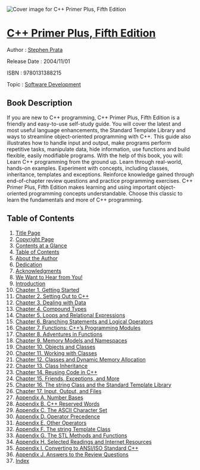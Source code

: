 ![Cover image for C++ Primer Plus, Fifth Edition](https://imgdetail.ebookreading.net/cover/cover/software_development/EB9780131388215.jpg)

[C++ Primer Plus, Fifth Edition](https://ebookreading.net/view/book/C%2B%2B+Primer+Plus%2C+Fifth+Edition-EB9780131388215_1.html "C++ Primer Plus, Fifth Edition")
====================================================================================================================

Author : [Stephen Prata](https://ebookreading.net/search/author/Stephen+Prata)

Release Date : 2004/11/01

ISBN : 9780131388215

Topic : [Software Development](https://ebookreading.net/search/category/software-development)

Book Description
-----------------

If you are new to C++ programming, C++ Primer Plus, Fifth Edition is a friendly and easy-to-use self-study guide. You will cover the latest and most useful language enhancements, the Standard Template Library and ways to streamline object-oriented programming with C++. This guide also illustrates how to handle input and output, make programs perform repetitive tasks, manipulate data, hide information, use functions and build flexible, easily modifiable programs. With the help of this book, you will:
Learn C++ programming from the ground up.
Learn through real-world, hands-on examples.
Experiment with concepts, including classes, inheritance, templates and exceptions.
Reinforce knowledge gained through end-of-chapter review questions and practice programming exercises.
C++ Primer Plus, Fifth Edition makes learning and using important object-oriented programming concepts understandable. Choose this classic to learn the fundamentals and more of C++ programming.
  
              
Table of Contents
-----------------

1. [Title Page](https://ebookreading.net/view/book/C%2B%2B+Primer+Plus%2C+Fifth+Edition-EB9780131388215_2.html)
1. [Copyright Page](https://ebookreading.net/view/book/C%2B%2B+Primer+Plus%2C+Fifth+Edition-EB9780131388215_3.html)
1. [Contents at a Glance](https://ebookreading.net/view/book/C%2B%2B+Primer+Plus%2C+Fifth+Edition-EB9780131388215_4.html)
1. [Table of Contents](https://ebookreading.net/view/book/C%2B%2B+Primer+Plus%2C+Fifth+Edition-EB9780131388215_5.html)
1. [About the Author](https://ebookreading.net/view/book/C%2B%2B+Primer+Plus%2C+Fifth+Edition-EB9780131388215_6.html)
1. [Dedication](https://ebookreading.net/view/book/C%2B%2B+Primer+Plus%2C+Fifth+Edition-EB9780131388215_7.html)
1. [Acknowledgments](https://ebookreading.net/view/book/C%2B%2B+Primer+Plus%2C+Fifth+Edition-EB9780131388215_8.html)
1. [We Want to Hear from You!](https://ebookreading.net/view/book/C%2B%2B+Primer+Plus%2C+Fifth+Edition-EB9780131388215_9.html)
1. [Introduction](https://ebookreading.net/view/book/C%2B%2B+Primer+Plus%2C+Fifth+Edition-EB9780131388215_10.html)
1. [Chapter 1. Getting Started](https://ebookreading.net/view/book/C%2B%2B+Primer+Plus%2C+Fifth+Edition-EB9780131388215_11.html)
1. [Chapter 2. Setting Out to C++](https://ebookreading.net/view/book/C%2B%2B+Primer+Plus%2C+Fifth+Edition-EB9780131388215_12.html)
1. [Chapter 3. Dealing with Data](https://ebookreading.net/view/book/C%2B%2B+Primer+Plus%2C+Fifth+Edition-EB9780131388215_13.html)
1. [Chapter 4. Compound Types](https://ebookreading.net/view/book/C%2B%2B+Primer+Plus%2C+Fifth+Edition-EB9780131388215_14.html)
1. [Chapter 5. Loops and Relational Expressions](https://ebookreading.net/view/book/C%2B%2B+Primer+Plus%2C+Fifth+Edition-EB9780131388215_15.html)
1. [Chapter 6. Branching Statements and Logical Operators](https://ebookreading.net/view/book/C%2B%2B+Primer+Plus%2C+Fifth+Edition-EB9780131388215_16.html)
1. [Chapter 7. Functions: C++’s Programming Modules](https://ebookreading.net/view/book/C%2B%2B+Primer+Plus%2C+Fifth+Edition-EB9780131388215_17.html)
1. [Chapter 8. Adventures in Functions](https://ebookreading.net/view/book/C%2B%2B+Primer+Plus%2C+Fifth+Edition-EB9780131388215_18.html)
1. [Chapter 9. Memory Models and Namespaces](https://ebookreading.net/view/book/C%2B%2B+Primer+Plus%2C+Fifth+Edition-EB9780131388215_19.html)
1. [Chapter 10. Objects and Classes](https://ebookreading.net/view/book/C%2B%2B+Primer+Plus%2C+Fifth+Edition-EB9780131388215_20.html)
1. [Chapter 11. Working with Classes](https://ebookreading.net/view/book/C%2B%2B+Primer+Plus%2C+Fifth+Edition-EB9780131388215_21.html)
1. [Chapter 12. Classes and Dynamic Memory Allocation](https://ebookreading.net/view/book/C%2B%2B+Primer+Plus%2C+Fifth+Edition-EB9780131388215_22.html)
1. [Chapter 13. Class Inheritance](https://ebookreading.net/view/book/C%2B%2B+Primer+Plus%2C+Fifth+Edition-EB9780131388215_23.html)
1. [Chapter 14. Reusing Code in C++](https://ebookreading.net/view/book/C%2B%2B+Primer+Plus%2C+Fifth+Edition-EB9780131388215_24.html)
1. [Chapter 15. Friends, Exceptions, and More](https://ebookreading.net/view/book/C%2B%2B+Primer+Plus%2C+Fifth+Edition-EB9780131388215_25.html)
1. [Chapter 16. The string Class and the Standard Template Library](https://ebookreading.net/view/book/C%2B%2B+Primer+Plus%2C+Fifth+Edition-EB9780131388215_26.html)
1. [Chapter 17. Input, Output, and Files](https://ebookreading.net/view/book/C%2B%2B+Primer+Plus%2C+Fifth+Edition-EB9780131388215_27.html)
1. [Appendix A. Number Bases](https://ebookreading.net/view/book/C%2B%2B+Primer+Plus%2C+Fifth+Edition-EB9780131388215_28.html)
1. [Appendix B. C++ Reserved Words](https://ebookreading.net/view/book/C%2B%2B+Primer+Plus%2C+Fifth+Edition-EB9780131388215_29.html)
1. [Appendix C. The ASCII Character Set](https://ebookreading.net/view/book/C%2B%2B+Primer+Plus%2C+Fifth+Edition-EB9780131388215_30.html)
1. [Appendix D. Operator Precedence](https://ebookreading.net/view/book/C%2B%2B+Primer+Plus%2C+Fifth+Edition-EB9780131388215_31.html)
1. [Appendix E. Other Operators](https://ebookreading.net/view/book/C%2B%2B+Primer+Plus%2C+Fifth+Edition-EB9780131388215_32.html)
1. [Appendix F. The string Template Class](https://ebookreading.net/view/book/C%2B%2B+Primer+Plus%2C+Fifth+Edition-EB9780131388215_33.html)
1. [Appendix G. The STL Methods and Functions](https://ebookreading.net/view/book/C%2B%2B+Primer+Plus%2C+Fifth+Edition-EB9780131388215_34.html)
1. [Appendix H. Selected Readings and Internet Resources](https://ebookreading.net/view/book/C%2B%2B+Primer+Plus%2C+Fifth+Edition-EB9780131388215_35.html)
1. [Appendix I. Converting to ANSI/ISO Standard C++](https://ebookreading.net/view/book/C%2B%2B+Primer+Plus%2C+Fifth+Edition-EB9780131388215_36.html)
1. [Appendix J. Answers to the Review Questions](https://ebookreading.net/view/book/C%2B%2B+Primer+Plus%2C+Fifth+Edition-EB9780131388215_37.html)
1. [Index](https://ebookreading.net/view/book/C%2B%2B+Primer+Plus%2C+Fifth+Edition-EB9780131388215_38.html)
